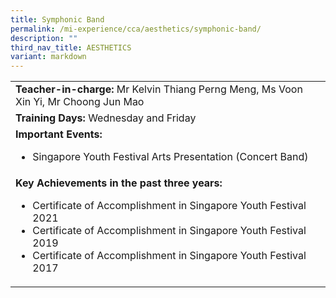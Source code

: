 ```yaml
---
title: Symphonic Band
permalink: /mi-experience/cca/aesthetics/symphonic-band/
description: ""
third_nav_title: AESTHETICS
variant: markdown
---
```

<table border="0" cellspacing="0" cellpadding="0">
<tbody>
<tr>
<td width="616"><strong>Teacher-in-charge:&nbsp;</strong>Mr Kelvin Thiang Perng Meng, Ms Voon Xin Yi, Mr Choong Jun Mao</td>
</tr>
<tr>
<td width="616"><strong>Training Days:</strong>&nbsp;Wednesday and Friday</td>
</tr>
<tr>
<td width="616"><strong>Important Events:</strong>
<ul>
<li>Singapore Youth Festival Arts Presentation (Concert Band)</li>
</ul>
</td>
</tr>
<tr>
<td width="616"><strong>Key Achievements in the past three years:</strong>
<ul>
<li>Certificate of Accomplishment in Singapore Youth Festival 2021</li>
<li>Certificate of Accomplishment in Singapore Youth Festival 2019</li>
<li>Certificate of Accomplishment in Singapore Youth Festival 2017</li>
</ul>
</td>
</tr>
</tbody>
</table>